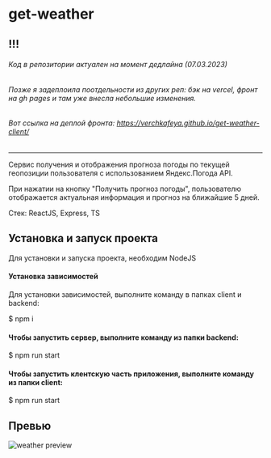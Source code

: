 # get-weather

## !!!

###### Код в репозитории актуален на момент дедлайна (07.03.2023)
###### Позже я задеплоила поотдельности из других реп: бэк на vercel, фронт на gh pages и там уже внесла небольшие изменения. 
###### Вот ссылка на деплой фронта: https://verchkafeya.github.io/get-weather-client/
---

Сервис получения и отображения прогноза погоды по текущей геопозиции пользователя с использованием Яндекс.Погодa API.

При нажатии на кнопку "Получить прогноз погоды", пользователю отображается актуальная информация и прогноз на ближайшие 5 дней.

Стек: ReactJS, Express, TS

## Установка и запуск проекта

Для установки и запуска проекта, необходим NodeJS

#### Установка зависимостей
Для установки зависимостей, выполните команду в папках client и backend:

$ npm i

#### Чтобы запустить сервер, выполните команду из папки backend:
$ npm run start

#### Чтобы запустить клентскую часть приложения, выполните команду из папки client:
$ npm run start


## Превью
![weather preview](https://user-images.githubusercontent.com/74105045/223478222-749d4702-5946-43ab-bdcc-5ec3250ff95e.jpg)

